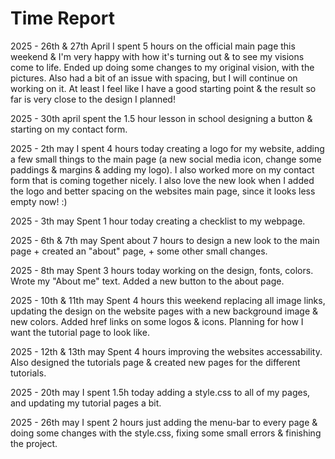 # Time Report

2025 - 26th & 27th April
I spent 5 hours on the official main page this weekend & I'm very happy with how it's turning out & to see my visions come to life.
Ended up doing some changes to my original vision, with the pictures. Also had a bit of an issue with spacing, but I will continue on working on it. At least I feel like I have a good starting point & the result so far is very close to the design I planned!

2025 - 30th april
spent the 1.5 hour lesson in school designing a button & starting on my contact form.

2025 - 2th may
I spent 4 hours today creating a logo for my website, adding a few small things to the main page (a new social media icon, change some paddings & margins & adding my logo). I also worked more on my contact form that is coming together nicely. I also love the new look when I added the logo and better spacing on the websites main page, since it looks less empty now! :)

2025 - 3th may
Spent 1 hour today creating a checklist to my webpage. 

2025 - 6th & 7th may
Spent about 7 hours to design a new look to the main page + created an "about" page, + some other small changes.

2025 - 8th may
Spent 3 hours today working on the design, fonts, colors. Wrote my "About me" text. Added a new button to the about page. 

2025 - 10th & 11th may
Spent 4 hours this weekend replacing all image links, updating the design on the website pages with a new background image & new colors. Added href links on some logos & icons. Planning for how I want the tutorial page to look like. 

2025 - 12th & 13th may
Spent 4 hours improving the websites accessability. Also designed the tutorials page & created new pages for the different tutorials.

2025 - 20th may 
I spent 1.5h today adding a style.css to all of my pages, and updating my tutorial pages a bit. 

2025 - 26th may
I spent 2 hours just adding the menu-bar to every page & doing some changes with the style.css, fixing some small errors & finishing the project.  








